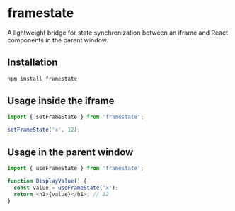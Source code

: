 # framestate

A lightweight bridge for state synchronization between an iframe and React components in the parent window.

## Installation

```bash
npm install framestate
```

## Usage inside the iframe

```ts
import { setFrameState } from 'framestate';

setFrameState('x', 12);
```

## Usage in the parent window

```ts
import { useFrameState } from 'framestate';

function DisplayValue() {
  const value = useFrameState('x');
  return <h1>{value}</h1>; // 12
}
```